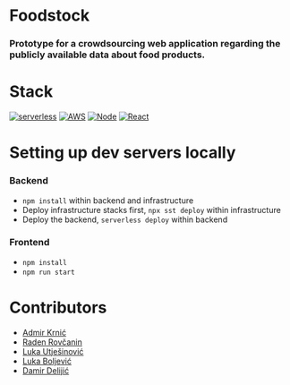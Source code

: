 # Foodstock

### Prototype for a crowdsourcing web application regarding the publicly available data about food products.

# Stack
[![serverless](http://public.serverless.com/badges/v3.svg)](http://www.serverless.com/)
[![AWS](https://img.shields.io/badge/AWS-Amazon%20Web%20Services-orange)](https://aws.amazon.com/)
[![Node](https://img.shields.io/badge/Node.js-43853D?style=for-the-badge&logo=node.js&logoColor=white)](https://nodejs.org/en/)
[![React](https://img.shields.io/badge/React-20232A?style=for-the-badge&logo=react&logoColor=61DAFB)](https://reactjs.org/)

# Setting up dev servers locally
### Backend
* ```npm install``` within backend and infrastructure
* Deploy infrastructure stacks first, ```npx sst deploy``` within infrastructure
* Deploy the backend, ```serverless deploy``` within backend

### Frontend
* ```npm install``` 
* ```npm run start```

# Contributors
* [Admir Krnić](https://github.com/adikum123)
* [Raden Rovčanin](https://github.com/radjaNainggolan)
* [Luka Utješinović](https://github.com/TheCrowfatherr)
* [Luka Boljević](https://github.com/lukaboljevic)
* [Damir Delijić](https://github.com/2am1r)
